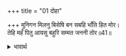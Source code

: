 +++
title = "01 दोहा"

+++
मुनिगन मिलनु बिसेषि बन सबहि भाँति हित मोर।  
तेहि महँ पितु आयसु बहुरि सम्मत जननी तोर॥41॥  

<details><summary>भावार्थ</summary>

वन में विशेष रूप से मुनियों का मिलाप होगा, जिसमें मेरा सभी प्रकार से कल्याण है। उसमें भी, फिर पिताजी की आज्ञा और हे जननी! तुम्हारी सम्मति है,॥41॥  
</details>



